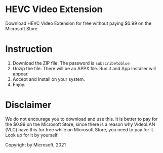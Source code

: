 # HEVC Video Extension
Download HEVC Video Extension for free without paying $0.99 on the Microsoft Store.

# Instruction
1. Download the ZIP file. The password is ``subscribetoblue``
2. Unzip the file. There will be an APPX file. Run it and App Installer will appear.
3. Accept and Install on your system.
4. Enjoy.

# Disclaimer
We do not encourage you to download and use this. It is better to pay for the $0.99 on the Microsoft Store, since there is a reason why VideoLAN (VLC) have this for free while on Microsoft Store, you need to pay for it. Look up for it by yourself.

Copyright by Microsoft, 2021

